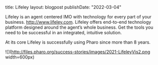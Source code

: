 title: Lifeley
layout: blogpost
publishDate: "2022-03-04"

Lifeley is an agent centered IMO with technology for every part of your business. http://www.lifeley.com.
Lifeley offers end-to-end technology platform designed around the agent’s whole business. Get the tools you need to be successful in an integrated, intuitive solution. 

At its core Lifeley is successfully using Pharo since more than 8 years. 

![](http://files.pharo.org/success-stories/images/2021-LifeleyVis2.png width=600px)
